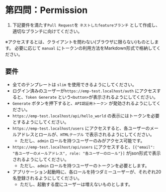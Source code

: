 # 第四問：Permission

1. 下記要件を満たす`Pull Request`を `ネストしたfeatureブランチ` として作成し、適切なブランチに向けてください。

※アクセスするとは、クライアントを問わない(ブラウザに限らない)ものとします。
必要に応じて `manual` にトークンの利用方法をMarkdown形式で格納してください。

## 要件

- 全てのテンプレートは `slim` を使用できるようにしてください。
- ログイン済みのユーザーが`https://emp-test.localhost/auth` にアクセスすると、`Token Generate` という`<button>`が表示されるようにしてください。
- `Generate` ボタンを押下すると、`API認証用トークン` が発効されるようにしてください。
- `https://emp-test.localhost/api/hello_world` の表示にはトークンを必要とするようにしてください。
- `https://emp-test.localhost/users` にアクセスすると、各ユーザーのメールアドレスとロールが、`HTMLテーブル` で表示されるようにしてください。
  - ただし、`admin` ロールを持つユーザーのみがアクセス可能です。
- `https://emp-test.localhost/api/users` にアクセスすると、`[{"email": "各ユーザーのメールアドレス", role: "各ユーザーのロール"}]` がjson形式で表示されるようにしてください。
  - ただし、`admin` ロールを持つユーザーのトークンを必要とします。
- アプリケーション起動時に、各ロールを持つダミーユーザーが、それぞれ20名登録されるようにしてください。
  - ただし、起動する度にユーザーは増えないものとします。
